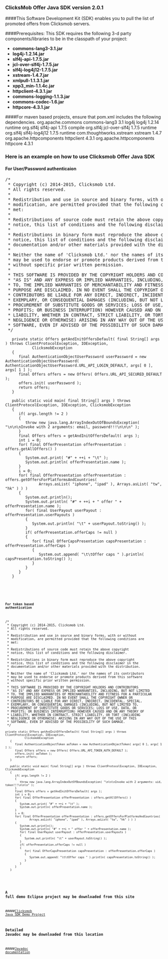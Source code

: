 ### ClicksMob Offer Java SDK version 2.0.1

####This Software Development Kit (SDK) enables you to pull the list of promoted offers from Clicksmob servers.  

####Prerequisites:
This SDK requires the following 3-d party components/libraries to be in the classpath of your project:
*  **commons-lang3-3.1.jar**
*  **log4j-1.2.14.jar**
*  **slf4j-api-1.7.5.jar**
*  **jcl-over-slf4j-1.7.5.jar**
*  **slf4j-log4j12-1.7.5.jar**
*  **xstream-1.4.7.jar**
*  **xmlpull-1.1.3.1.jar**
*  **xpp3_min-1.1.4c.jar**
*  **httpclient-4.3.1.jar**
*  **commons-logging-1.1.3.jar**
*  **commons-codec-1.6.jar**
*  **httpcore-4.3.1.jar**

####For maven based projects, ensure that pom.xml includes the following dependencies.
        <dependencies>
                <dependency>
                        <groupId>org.apache.commons</groupId>
                        <artifactId>commons-lang3</artifactId>
                        <version>3.1</version>
                </dependency>
                <dependency>
                        <groupId>log4j</groupId>
                        <artifactId>log4j</artifactId>
                        <version>1.2.14</version>
                        <scope>runtime</scope>
                </dependency>
                <dependency>
                        <groupId>org.slf4j</groupId>
                        <artifactId>slf4j-api</artifactId>
                        <version>1.7.5</version>
                        <scope>compile</scope>
                </dependency>
                <dependency>
                        <groupId>org.slf4j</groupId>
                        <artifactId>jcl-over-slf4j</artifactId>
                        <version>1.7.5</version>
                        <scope>runtime</scope>
                </dependency>
                <dependency>
                        <groupId>org.slf4j</groupId>
                        <artifactId>slf4j-log4j12</artifactId>
                        <version>1.7.5</version>
                        <scope>runtime</scope>
                </dependency>
                <dependency>
                        <groupId>com.thoughtworks.xstream</groupId>
                        <artifactId>xstream</artifactId>
                        <version>1.4.7</version>
                </dependency>
                <dependency>
                        <groupId>org.apache.httpcomponents</groupId>
                        <artifactId>httpclient</artifactId>
                        <version>4.3.1</version>
                </dependency>
                <dependency>
                        <groupId>org.apache.httpcomponents</groupId>
                        <artifactId>httpcore</artifactId>
                        <version>4.3.1</version>
                </dependency>
        </dependencies>

### Here is an example on how to use Clicksmob Offer Java SDK
#### For User/Password authenticaion
<pre>
/*
 * Copyright (c) 2014-2015, Clicksmob Ltd.
 * All rights reserved.
 *
 * Redistribution and use in source and binary forms, with or without
 * modification, are permitted provided that the following conditions are
 * met:
 *
 * Redistributions of source code must retain the above copyright
 * notice, this list of conditions and the following disclaimer.
 *
 * Redistributions in binary form must reproduce the above copyright
 * notice, this list of conditions and the following disclaimer in the
 * documentation and/or other materials provided with the distribution.
 *
 * Neither the name of 'Clicksmob Ltd.' nor the names of its contributors
 * may be used to endorse or promote products derived from this software
 * without specific prior written permission.
 *
 * THIS SOFTWARE IS PROVIDED BY THE COPYRIGHT HOLDERS AND CONTRIBUTORS
 * "AS IS" AND ANY EXPRESS OR IMPLIED WARRANTIES, INCLUDING, BUT NOT LIMITED
 * TO, THE IMPLIED WARRANTIES OF MERCHANTABILITY AND FITNESS FOR A PARTICULAR
 * PURPOSE ARE DISCLAIMED. IN NO EVENT SHALL THE COPYRIGHT OWNER OR
 * CONTRIBUTORS BE LIABLE FOR ANY DIRECT, INDIRECT, INCIDENTAL, SPECIAL,
 * EXEMPLARY, OR CONSEQUENTIAL DAMAGES (INCLUDING, BUT NOT LIMITED TO,
 * PROCUREMENT OF SUBSTITUTE GOODS OR SERVICES; LOSS OF USE, DATA, OR
 * PROFITS; OR BUSINESS INTERRUPTION) HOWEVER CAUSED AND ON ANY THEORY OF
 * LIABILITY, WHETHER IN CONTRACT, STRICT LIABILITY, OR TORT (INCLUDING
 * NEGLIGENCE OR OTHERWISE) ARISING IN ANY WAY OUT OF THE USE OF THIS
 * SOFTWARE, EVEN IF ADVISED OF THE POSSIBILITY OF SUCH DAMAGE.
 */
<code>
   private static Offers getAndInitOffersDefault( final String[] args ) throws ClientProtocolException, IOException,
            ClicksmobException
   {
      final AuthenticationObjectUserPassword userPassword = new AuthenticationObjectUserPassword(           AuthenticationObjectUserPassword.URL_API_LOGIN_DEFAULT, args[ 0 ], args[ 1 ] );
      final Offers offers = new Offers( Offers.URL_API_SECURED_DEFAULT );
      offers.init( userPassword );
      return offers;
   }

   public static void main( final String[] args ) throws ClientProtocolException, IOException, ClicksmobException
   {
      if( args.length != 2 )
      {
         throw new java.lang.ArrayIndexOutOfBoundsException( "\n\n\nInvoke with 2 arguments: email, password!!!\n\n\n" );
      }
      final Offers offers = getAndInitOffersDefault( args );
      int i = 0;
      for( final OfferPresentation offerPresentation : offers.getAllOffers() )
      {
         System.out.print( "#" + ++i + "\t" );
         System.out.println( offerPresentation.name );
      }
      i = 0;
      for( final OfferPresentation offerPresentation : offers.getOffersForPlatformsAndCountries(
               Arrays.asList( "iphone", "ipad" ), Arrays.asList( "tw", "hk" ) ) )
      {
         System.out.println();
         System.out.println( "#" + ++i + " offer " + offerPresentation.name );
         for( final UserPayout userPayout : offerPresentation.userPayouts )
         {
            System.out.println( "\t" + userPayout.toString() );
         }
         if( offerPresentation.offerCaps != null )
         {
            for( final OfferCapsPresentation capsPresentation : offerPresentation.offerCaps )
            {
               System.out.append( "\t\tOffer caps " ).println( capsPresentation.toString() );
            }
         }
      }
   }

<code>
</pre>
#### For token based authentication
<pre>
/*
 * Copyright (c) 2014-2015, Clicksmob Ltd.
 * All rights reserved.
 *
 * Redistribution and use in source and binary forms, with or without
 * modification, are permitted provided that the following conditions are
 * met:
 *
 * Redistributions of source code must retain the above copyright
 * notice, this list of conditions and the following disclaimer.
 *
 * Redistributions in binary form must reproduce the above copyright
 * notice, this list of conditions and the following disclaimer in the
 * documentation and/or other materials provided with the distribution.
 *
 * Neither the name of 'Clicksmob Ltd.' nor the names of its contributors
 * may be used to endorse or promote products derived from this software
 * without specific prior written permission.
 *
 * THIS SOFTWARE IS PROVIDED BY THE COPYRIGHT HOLDERS AND CONTRIBUTORS
 * "AS IS" AND ANY EXPRESS OR IMPLIED WARRANTIES, INCLUDING, BUT NOT LIMITED
 * TO, THE IMPLIED WARRANTIES OF MERCHANTABILITY AND FITNESS FOR A PARTICULAR
 * PURPOSE ARE DISCLAIMED. IN NO EVENT SHALL THE COPYRIGHT OWNER OR
 * CONTRIBUTORS BE LIABLE FOR ANY DIRECT, INDIRECT, INCIDENTAL, SPECIAL,
 * EXEMPLARY, OR CONSEQUENTIAL DAMAGES (INCLUDING, BUT NOT LIMITED TO,
 * PROCUREMENT OF SUBSTITUTE GOODS OR SERVICES; LOSS OF USE, DATA, OR
 * PROFITS; OR BUSINESS INTERRUPTION) HOWEVER CAUSED AND ON ANY THEORY OF
 * LIABILITY, WHETHER IN CONTRACT, STRICT LIABILITY, OR TORT (INCLUDING
 * NEGLIGENCE OR OTHERWISE) ARISING IN ANY WAY OUT OF THE USE OF THIS
 * SOFTWARE, EVEN IF ADVISED OF THE POSSIBILITY OF SUCH DAMAGE.
 */
<code>
private static Offers getAndInitOffersDefault( final String[] args ) throws ClientProtocolException, IOException,
            ClicksmobException
   {
      final AuthenticationObjectToken aoToken = new AuthenticationObjectToken( args[ 0 ], args[ 1 ] );
      final Offers offers = new Offers( Offers.URL_API_TOKEN_AUTH_DEFAULT );
      offers.init( aoToken );
      return offers;
   }

   public static void main( final String[] args ) throws ClientProtocolException, IOException, ClicksmobException
   {
      if( args.length != 2 )
      {
         throw new java.lang.ArrayIndexOutOfBoundsException( "\n\n\nInvoke with 2 arguments: uid, token!!!\n\n\n" );
      }
      final Offers offers = getAndInitOffersDefault( args );
      int i = 0;
      for( final OfferPresentation offerPresentation : offers.getAllOffers() )
      {
         System.out.print( "#" + ++i + "\t" );
         System.out.println( offerPresentation.name );
      }
      i = 0;
      for( final OfferPresentation offerPresentation : offers.getOffersForPlatformsAndCountries(
               Arrays.asList( "iphone", "ipad" ), Arrays.asList( "tw", "hk" ) ) )
      {
         System.out.println();
         System.out.println( "#" + ++i + " offer " + offerPresentation.name );
         for( final UserPayout userPayout : offerPresentation.userPayouts )
         {
            System.out.println( "\t" + userPayout.toString() );
         }
         if( offerPresentation.offerCaps != null )
         {
            for( final OfferCapsPresentation capsPresentation : offerPresentation.offerCaps )
            {
               System.out.append( "\t\tOffer caps " ).println( capsPresentation.toString() );
            }
         }
      }
   }
</code>
</pre>
### A full demo Eclipse project may be downloaded from this site
#####[Clicksmob Java SDK Demo Project](https://github.com/clicksmob/clicksmob-offer-sdk/tree/master/test-eclipse-project)
### Detailed Javadoc may be downloaded from this location
#####[Javadoc documentation](https://github.com/clicksmob/clicksmob-offer-sdk/tree/master/doc)



